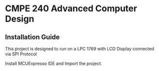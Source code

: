 # CMPE 240 Advanced Computer Design

## Installation Guide
This project is designed to run on a LPC 1769 with LCD Display connected via SPI Protocol

Install MCUExpresso IDE and Import the project.
